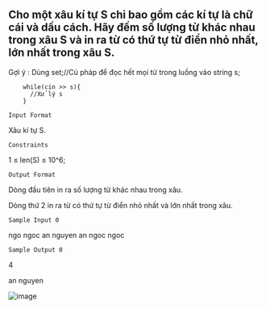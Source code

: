 ## Cho một xâu kí tự S chỉ bao gồm các kí tự là chữ cái và dấu cách. Hãy đếm số lượng từ khác nhau trong xâu S và in ra từ có thứ tự từ điển nhỏ nhất, lớn nhất trong xâu S.
Gợi ý : Dùng set;//Cú pháp để đọc hết mọi từ trong luồng vào string s;

        while(cin >> s){    
          //Xử lý s
        }
        
`Input Format`

Xâu kí tự S.

`Constraints`

1 ≤ len(S) ≤ 10^6;

`Output Format`

Dòng đầu tiên in ra số lượng từ khác nhau trong xâu. 

Dòng thứ 2 in ra từ có thứ tự từ điển nhỏ nhất và lớn nhất trong xâu.

`Sample Input 0`

ngo ngoc an nguyen an ngoc ngoc

`Sample Output 0`

4

an nguyen

![image](https://github.com/minchangggg/DSA/assets/125820144/fadfd528-2555-4524-bc0c-97c7a2c074e4)
